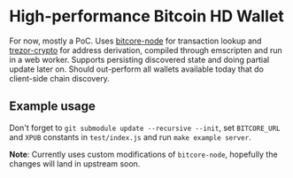 # High-performance Bitcoin HD Wallet

For now, mostly a PoC.  Uses
[bitcore-node](https://github.com/bitpay/bitcore-node)
for transaction lookup and
[trezor-crypto](https://github.com/trezor/trezor-crypto)
for address derivation, compiled through emscripten and run in a web worker.
Supports persisting discovered state and doing partial update later on.
Should out-perform all wallets available today that do client-side chain
discovery.

## Example usage

Don't forget to `git submodule update --recursive --init`, set `BITCORE_URL` and
`XPUB` constants in `test/index.js` and run `make example server`.

**Note**: Currently uses custom modifications of `bitcore-node`, hopefully the
changes will land in upstream soon.
